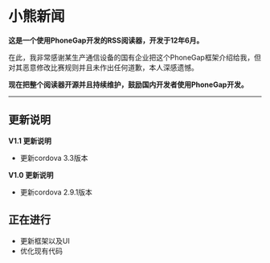 小熊新闻	
=====================


**这是一个使用PhoneGap开发的RSS阅读器，开发于12年6月。**

在此，我非常感谢某生产通信设备的国有企业把这个PhoneGap框架介绍给我，但对其恶意修改比赛规则并且未作出任何道歉，本人深感遗憾。

**现在把整个阅读器开源并且持续维护，鼓励国内开发者使用PhoneGap开发。**

----------

更新说明
----

**V1.1 更新说明**

 - 更新cordova 3.3版本

**V1.0 更新说明**

 - 更新cordova 2.9.1版本

正在进行
----

 - 更新框架以及UI
 - 优化现有代码

